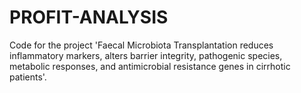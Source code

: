 # PROFIT-ANALYSIS
Code for the project 'Faecal Microbiota Transplantation reduces inflammatory markers, alters barrier integrity, pathogenic species, metabolic responses, and antimicrobial resistance genes in cirrhotic patients'.
